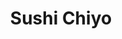 ---
layout: place
title: "Sushi Chiyo"
permalink: /oregon/portland/sushi-chiyo.html
stateAbbr: OR
stateName: Oregon
cityName: Portland
place_id: ChIJs6iaTdeglVQRW6SRkw5BPx4
photos:
  - name: >-
      places/ChIJs6iaTdeglVQRW6SRkw5BPx4/photos/AeeoHcIdFDVTdp_pf-KsNKv2Or4WqG2Yr4VWj8RRkzv5MJMVhxVSR51AZe5-hf-4uyow960L9ICZoXhyjO-dtm9iHNlK_XduNRxsJPiFX3nGJLjV7lS6gDQdDKK5iN02-6BXpF5riLlPxYPTIEm130D9SgHO9XFATz9CP47UuJ7RV08uaOKZtR_GE_Pk0KaZY12XIYTAe1Pqhc17nMwdl07If4pn_O_VCW6w_WQKSLWR0Ig3uJGN2vRew7DmgB4aTo_eIZ7jfgfokx7HLZ6w0T0vPxKNB1gV_kaZfQOZyXsBN41IzsgrwAvF6JBWomiTFKOnZfC4I0zbpnkqf4UQu-Y0e0hX_iTomh9edvULfeksndI_fH7D9xDOp8HVdPrTj2OrSaCMTpHGtGX_B0p5hq3AGNXdqgO1cEhIt0I4_4EJf4lgBL-y
    widthPx: 4032
    heightPx: 3024
    authorAttributions:
      - displayName: Jacob Metcalf
        uri: https://maps.google.com/maps/contrib/109128512744926768652
        photoUri: >-
          https://lh3.googleusercontent.com/a-/ALV-UjXjJfspqs1wSYR0hl_v1T4KsM1L0OM3pSINtnmlvOAYhYOkpPvf=s100-p-k-no-mo
    flagContentUri: >-
      https://www.google.com/local/imagery/report/?cb_client=maps_api_places.places_api&image_key=!1e10!2sCIHM0ogKEICAgIC61bXRgAE&hl=en-US
    googleMapsUri: >-
      https://www.google.com/maps/place//data=!3m4!1e2!3m2!1sCIHM0ogKEICAgIC61bXRgAE!2e10!4m2!3m1!1s0x5495a0d74d9aa8b3:0x1e3f410e9391a45b
  - name: >-
      places/ChIJs6iaTdeglVQRW6SRkw5BPx4/photos/AeeoHcLfHKHGsbNMwPHnLgkNnTa3HstzB3PFNcTJV_YqfeChyYzX2K7ri0vXvoTxte43c1xY4V-KHbNN87KfgU_aeVFph5cHHA3LrmJ1KHyEP4iCHolbqUhAFqhh-bFGxxv4LNJjRB4e6uVqbMgo0y8AH0bMPnpaHrcS7mK6TZ3Hx7SUiIg5Ve8995nVvrv2e3oM8s-ElBZ_NlaIasD5UKmO6SvxoaC97li88j7iNKxuscDXx7IRs6zdwnHmqqMvv7t4l7JlB3UGBSAWENNY5-7Q1lWi7M8Xzx6i7uzWS1bbPgifSKDT21ep_33QBS8o0dKt5QA7CbwyIYr_dWfM9zMIXw-BxSsqCvGP-4-qthh5yADgqooMn0LlYdxCVwzyQp5STYc5mLB-YmXueiwAUsgywX7gjQWxf3Cj07FycaeU-sw
    widthPx: 4032
    heightPx: 3024
    authorAttributions:
      - displayName: Dylan Magierek
        uri: https://maps.google.com/maps/contrib/106891109532807937122
        photoUri: >-
          https://lh3.googleusercontent.com/a-/ALV-UjV0kVFJpnKEbseG6UEIeqqL4lraFc9x941pplBP3I-C35nxYYtP=s100-p-k-no-mo
    flagContentUri: >-
      https://www.google.com/local/imagery/report/?cb_client=maps_api_places.places_api&image_key=!1e10!2sCIHM0ogKEICAgMCA8-y4Pw&hl=en-US
    googleMapsUri: >-
      https://www.google.com/maps/place//data=!3m4!1e2!3m2!1sCIHM0ogKEICAgMCA8-y4Pw!2e10!4m2!3m1!1s0x5495a0d74d9aa8b3:0x1e3f410e9391a45b
  - name: >-
      places/ChIJs6iaTdeglVQRW6SRkw5BPx4/photos/AeeoHcK1UmtxbM2kZWPulNZ7oLWOgLK-SNNqE1AtCx_2c4mPh7i-ZnBlgzRRqsTvLGr2BI5yfNpTZzE4LU_ScVlTnipxw5za8CvocABim3C3tUSN_niCsQWsiDkc-mhukh1LqSPBJEOGexr79W-NtkPs4wWoc79GaG3wZvW2xA9JU8OjlJxchmld13Mso52BL9-cJuT8o8zeuqjWNlW7BGVJeuQ4T0viUJ4ZeuNl9yp7r7CFsdmhD1BLEs_yMqEFjtfi2QfDr2AGlbXzyyRtc4SeQssnmBUFQP3PVZQ-bpiWCuuIlahEY4KxI-BT9r2Ih5NX97uRk2Z5KlO9i--PmGO97Z5ipczDMu5XdyBVItXUTZDY2rjlRFrCjW73wIHNl4S0YJyKdVstBmnTq2JUBcXnRlO1RGzA5NlZceX16-riJ8WyBCEx
    widthPx: 3021
    heightPx: 3683
    authorAttributions:
      - displayName: Dylan Magierek
        uri: https://maps.google.com/maps/contrib/106891109532807937122
        photoUri: >-
          https://lh3.googleusercontent.com/a-/ALV-UjV0kVFJpnKEbseG6UEIeqqL4lraFc9x941pplBP3I-C35nxYYtP=s100-p-k-no-mo
    flagContentUri: >-
      https://www.google.com/local/imagery/report/?cb_client=maps_api_places.places_api&image_key=!1e10!2sCIHM0ogKEICAgMCA8-y47wE&hl=en-US
    googleMapsUri: >-
      https://www.google.com/maps/place//data=!3m4!1e2!3m2!1sCIHM0ogKEICAgMCA8-y47wE!2e10!4m2!3m1!1s0x5495a0d74d9aa8b3:0x1e3f410e9391a45b
  - name: >-
      places/ChIJs6iaTdeglVQRW6SRkw5BPx4/photos/AeeoHcLwCTNpgHULIlQ5YSdbUcWLjTpSKqJGCmqWFyhe0OMVCmp0k-BBxSvXTeG9kCRNQyO2FtG0WYWsozvYK9l7T33MD19EEQQC-iAOyeN2ME4corcYESrcxAhfc53Ez3sZQN0Uly9eM6gWVXQsOBQtO2XDyI5OIHJ6Zj3A32pgkcfrxoh6HC6X6H_A9fSYIRkg6aD5Iz5DN_LbLXbjBSF6wgt5sPljXDzsuzsBZEbQ6-D0quiOhcxmK_Vr_CS7ruvSHrCo_CIv-_-kFtD21tfflIyvBj66Hi6NYaa-i6dtFO5DStl7aIWbSpUFEGODiv0zjQbapD0uPF97NqlBOrbKnhrS_QkrxWIGZailwUG-lTF-h8TlmxUADTK2A7hfuUG0lKcCG5hraVadjX1MRMp7WSBSPrd14CHWjXxgiTuHRLl0wZ5i
    widthPx: 2268
    heightPx: 4032
    authorAttributions:
      - displayName: Ehow Chen
        uri: https://maps.google.com/maps/contrib/115625538086927262016
        photoUri: >-
          https://lh3.googleusercontent.com/a-/ALV-UjWag-e1UxWSnxY3Gm4HPLLPPY-A5POEEOrIlssnWO1LEzMDkPerug=s100-p-k-no-mo
    flagContentUri: >-
      https://www.google.com/local/imagery/report/?cb_client=maps_api_places.places_api&image_key=!1e10!2sCIHM0ogKEICAgICDgaLP0wE&hl=en-US
    googleMapsUri: >-
      https://www.google.com/maps/place//data=!3m4!1e2!3m2!1sCIHM0ogKEICAgICDgaLP0wE!2e10!4m2!3m1!1s0x5495a0d74d9aa8b3:0x1e3f410e9391a45b
  - name: >-
      places/ChIJs6iaTdeglVQRW6SRkw5BPx4/photos/AeeoHcI-6HartOPTyDIo_j8cGIZQ9nwqkDX5EbNzvQAx9OCerofUjVl4UkNTLB5TNjTYvmcsTqjgs1gGX7DwQIgjdU1f93TpJD_FytN8zQJADLqPTG5EWrcOkat8By6YRS7SO3fJ3_BNyxVUbWq9Egb572LZCbLYWeO5lW18-LsP91-5zekpoxqCYZB-eERIGxrUnVuBmE2p4uxx98HqAS5ASZuU5qdiM2F9s8aMSd44noLkm76wKqrdbUQRuH8BJEw7Rkvfqh8hzJRIz0HHMegd1V5xejgyZIoUFUuFxWCHhzXeIK-swssMhF_Ly141cs0uSxNApiDDx7u_RJs4MVEBpF9LftBowJ7KlrycXunLgx4cJJvSckOJbcI3wfGXjABbHAqkV2FJYfmqrkg08wYMNBDcYHnU78rm-B2Lc0C4aiw
    widthPx: 3096
    heightPx: 4128
    authorAttributions:
      - displayName: Matin Latif Lopes
        uri: https://maps.google.com/maps/contrib/105560598458049285783
        photoUri: >-
          https://lh3.googleusercontent.com/a-/ALV-UjUhSpzHLs1hGNd5kZbHXplWdRhExo2kKYRB1Onw00-LAXNWFDAH=s100-p-k-no-mo
    flagContentUri: >-
      https://www.google.com/local/imagery/report/?cb_client=maps_api_places.places_api&image_key=!1e10!2sCIHM0ogKEICAgICU1q-qDA&hl=en-US
    googleMapsUri: >-
      https://www.google.com/maps/place//data=!3m4!1e2!3m2!1sCIHM0ogKEICAgICU1q-qDA!2e10!4m2!3m1!1s0x5495a0d74d9aa8b3:0x1e3f410e9391a45b
  - name: >-
      places/ChIJs6iaTdeglVQRW6SRkw5BPx4/photos/AeeoHcKunuZKNmdLeU6E8RZORx7RfzQxsk-dwb9K1-tIem_EPmrh4x5f4u8TZVhCrlZ0Tjeyu5BAdr1ruaOM8LbbgcmhYadLLFeR9WQNrENPmFvqcenbU9k7CfhwmOHgpL6wy7Z2qUScccWER3IeuezeGrh0OPE9_mbyVsUCPUsyI2I85Xrc9dKRevgxgwrjf7Wo_HgwF_--157lPU7uwG5nCvp_UgslfqveJCP7v3es2L3RtaReJQc7azOdL1dW1E2SSujyviYNQm1wjTL49BCwBrrqQYt0mM_5A2O3FgfVYbozlqc06rpYEhiWnUlDscrCOQ9TLF1g4d6ESnIzmz7LZ9zzvUzYyuutV2rbxgHMMqCw1clGqGzl4ghIJ_Hp12leMaIkSaEb6nlM5l_2-Mo6zSKkQcin4fqfwh90BODF5B8
    widthPx: 3000
    heightPx: 4000
    authorAttributions:
      - displayName: Ben
        uri: https://maps.google.com/maps/contrib/117623746465222470545
        photoUri: >-
          https://lh3.googleusercontent.com/a-/ALV-UjW7AWIi60qqbaROg3oM_7cKj-7a8k-SXh7_zAFdl3vxm0-6N2MJ=s100-p-k-no-mo
    flagContentUri: >-
      https://www.google.com/local/imagery/report/?cb_client=maps_api_places.places_api&image_key=!1e10!2sCIHM0ogKEICAgICzsuXMaw&hl=en-US
    googleMapsUri: >-
      https://www.google.com/maps/place//data=!3m4!1e2!3m2!1sCIHM0ogKEICAgICzsuXMaw!2e10!4m2!3m1!1s0x5495a0d74d9aa8b3:0x1e3f410e9391a45b
  - name: >-
      places/ChIJs6iaTdeglVQRW6SRkw5BPx4/photos/AeeoHcKD60-MXBxRoDK0SNJZvemTg0qeAyxH3jjxE52BoqvnyEQGGJyaNkPn3ZYtW6kdFjEv7NltfX2SnmQEwCHgG0kyzNMb_TEw9QNnmYhkGkjVw0qsdCDzBeEUe0c2-FwG0_2KGhJFEX2cUFp_3nhaOeO6rcBWGvn4JcODM68CjKK9-NeN7HXHiKQODsbrjeQqN5pMioTRp1qt6Rveyl6Mm21bMxHTZuq6vSvueWMtotHfauUL3Ly7ku2bLTJYQ9JmfBtuFZ8XlPEAuzcbMqlJPlOCyi-_VTqm-r_GfSSUTWRHsg0x7W_gcUeeNCCMwA78WoDIAhKSg91_LdeeFqcc3H9KA01ZyNJK4GfUzNsaWN8NtFqU0EOAotCPUSSOj85d9rA2aWzpfTbE6Bd-83h7RsO5G4jOAo6XM-8XWepa_y7xzw
    widthPx: 4080
    heightPx: 3072
    authorAttributions:
      - displayName: John Wong
        uri: https://maps.google.com/maps/contrib/118320830766842170776
        photoUri: >-
          https://lh3.googleusercontent.com/a-/ALV-UjWmr0dP35AH4eTGq6stALO7edgDjS8J7d-b4WPyaVHTwaYopGFgwA=s100-p-k-no-mo
    flagContentUri: >-
      https://www.google.com/local/imagery/report/?cb_client=maps_api_places.places_api&image_key=!1e10!2sCIHM0ogKEICAgIDWjp36Kg&hl=en-US
    googleMapsUri: >-
      https://www.google.com/maps/place//data=!3m4!1e2!3m2!1sCIHM0ogKEICAgIDWjp36Kg!2e10!4m2!3m1!1s0x5495a0d74d9aa8b3:0x1e3f410e9391a45b
  - name: >-
      places/ChIJs6iaTdeglVQRW6SRkw5BPx4/photos/AeeoHcIpA9RdQ7lh2lqRE75RrC6W8ceUOGUVJzATFLvIQaPOBog0VZ064hBzIIK7onU9_c5VRiU-fwuoRaDgqCvpJSV9HIcf6qFBpFlV0e3uN1ET_WG4k9uCHK2DQ1w8IzpzFr4CmPWApvq_-HoY_4PuRgHoKij4fKgjJk4MfNR_RBNhFFeXUV5jchiYrt4S3kpEYNM-HyR9exOo23vlIatTgvpK7oPDCcuDotAy2xU-C4S5pYrx1MbrK-0ntrPSrAKf9-ZD95MUuxuN5uv_2Tu33D_9o_cQbZdABT204ZNZu16N-RB96UZ-PcQI6YMvR73b0uRuU7RVepJIH7QL21xaRh6HVHAw5ZpMQrixuM-mpx0Q0D6DpTfG2hvBnsEUUU8CG8LALi3pyvWU-2ekEUYiVQwGgTkZc_D4YNENaKJ8kuo
    widthPx: 3024
    heightPx: 4032
    authorAttributions:
      - displayName: Dylan Magierek
        uri: https://maps.google.com/maps/contrib/106891109532807937122
        photoUri: >-
          https://lh3.googleusercontent.com/a-/ALV-UjV0kVFJpnKEbseG6UEIeqqL4lraFc9x941pplBP3I-C35nxYYtP=s100-p-k-no-mo
    flagContentUri: >-
      https://www.google.com/local/imagery/report/?cb_client=maps_api_places.places_api&image_key=!1e10!2sCIHM0ogKEICAgMCA8-y4Xw&hl=en-US
    googleMapsUri: >-
      https://www.google.com/maps/place//data=!3m4!1e2!3m2!1sCIHM0ogKEICAgMCA8-y4Xw!2e10!4m2!3m1!1s0x5495a0d74d9aa8b3:0x1e3f410e9391a45b
  - name: >-
      places/ChIJs6iaTdeglVQRW6SRkw5BPx4/photos/AeeoHcKwutL48Mr3rdKAIN5MfcKQhbJ8oL89cy4DZzsk3EskuRlMxi2zWXCjNhgcgNKq9yxtDu5Wv-ZlwgVXHGWH2PsSlLe_xVG5T1heHGCpkCsKEMHRl4ADHev8FzJbGk5Q-xZ3kBcW-Yvh6zELk-k2QfkP3NMrFczz-koJFCWWyZTSNpDb1P4fp4JC_a6Pp8spChwa-lSiPIukPGYPlrMMKtqp-bF9JuqcXyH9An4EBtDzJ9PAL7RCQSHQ9DNUxpSZWPLq24rdN2iYjscaItzVz2uX9UcGK4XSxEc8kCAptyICGiQ65AKOH0PoA5OFc43VScidBfcKIKMSzm02CvZlT2B4pdDuLXWNBzzQEcQVYDkon-3Qx9MgleTuTmv6erKDyj6j2XcBPH1K2RTVzCraT3d3MezzmVvIvEBI5Twd5tL0TA
    widthPx: 1536
    heightPx: 2048
    authorAttributions:
      - displayName: Chris Purcell
        uri: https://maps.google.com/maps/contrib/114050791683783931083
        photoUri: >-
          https://lh3.googleusercontent.com/a-/ALV-UjWBn88PgEqM1nrXhjwTsePbxOwfHkTpqBGEA7p7sLyNTZfr06NH=s100-p-k-no-mo
    flagContentUri: >-
      https://www.google.com/local/imagery/report/?cb_client=maps_api_places.places_api&image_key=!1e10!2sCIHM0ogKEICAgICEj5jQBw&hl=en-US
    googleMapsUri: >-
      https://www.google.com/maps/place//data=!3m4!1e2!3m2!1sCIHM0ogKEICAgICEj5jQBw!2e10!4m2!3m1!1s0x5495a0d74d9aa8b3:0x1e3f410e9391a45b
  - name: >-
      places/ChIJs6iaTdeglVQRW6SRkw5BPx4/photos/AeeoHcLrMBiJA7JfvCk9BE4-q9HgTB7VNRlWzY5kBBWZ3CdBmwXfSEZNNoW3WHzFQtOmYoMkw9xqa-cPfJ_dSNU6H0viK4Atf7hWdxeKSEC4e1VCVe7yruUw3t2kukYO4n-MWLUrOx2ncc4AXwBpeIVKNDLbYJsLHpz3uIImvYCT1dpwpROG5Bsa5ARWMT5yqcg4hxFfrOOcYczWmpzaxCK-qJWNRxiWKH5I8hQxAKD3m-RWX2qswgdSmPW_tO1QTCQLL716zjhIapuaGkpfbm9Ku_cS9YAbjcpfNNDqmNePEZSGAsROSdj5xSXeP8nulF6vsGdCR-Gf4W2f66Uw3fr5niHNQ-6a1O4zdrT73RwflxpkctZfIncXO8rL5lBodQ5JRZImq2m0JTv4lkJEEKEZ98Vmweeqyf0VroN1Fy-dLGM
    widthPx: 4800
    heightPx: 3600
    authorAttributions:
      - displayName: Will Chappell
        uri: https://maps.google.com/maps/contrib/100453064803095378810
        photoUri: >-
          https://lh3.googleusercontent.com/a-/ALV-UjX_DbGcEntK3d_iQ1qwLW0eYgssoBSRO3ehbW4yd-97KX21BZkF=s100-p-k-no-mo
    flagContentUri: >-
      https://www.google.com/local/imagery/report/?cb_client=maps_api_places.places_api&image_key=!1e10!2sCIHM0ogKEICAgICuj6yKSQ&hl=en-US
    googleMapsUri: >-
      https://www.google.com/maps/place//data=!3m4!1e2!3m2!1sCIHM0ogKEICAgICuj6yKSQ!2e10!4m2!3m1!1s0x5495a0d74d9aa8b3:0x1e3f410e9391a45b
address: 4029 NE Sandy Blvd, Portland, OR 97212, USA
street: 4029 NE Sandy Blvd
city: Portland
state: OR
zip: '97212'
country: USA
neighborhood: Hollywood
latitude: '45.535475'
longitude: '-122.621789'
accessibility_options:
  wheelchairAccessibleParking: true
  wheelchairAccessibleEntrance: true
  wheelchairAccessibleRestroom: true
  wheelchairAccessibleSeating: true
business_status: OPERATIONAL
name: Sushi Chiyo
google_maps_links:
  directionsUri: >-
    https://www.google.com/maps/dir//''/data=!4m7!4m6!1m1!4e2!1m2!1m1!1s0x5495a0d74d9aa8b3:0x1e3f410e9391a45b!3e0
  placeUri: https://maps.google.com/?cid=2179532275531752539
  writeAReviewUri: >-
    https://www.google.com/maps/place//data=!4m3!3m2!1s0x5495a0d74d9aa8b3:0x1e3f410e9391a45b!12e1
  reviewsUri: >-
    https://www.google.com/maps/place//data=!4m4!3m3!1s0x5495a0d74d9aa8b3:0x1e3f410e9391a45b!9m1!1b1
  photosUri: >-
    https://www.google.com/maps/place//data=!4m3!3m2!1s0x5495a0d74d9aa8b3:0x1e3f410e9391a45b!10e5
primary_type: Sushi Restaurant
opening_hours:
  regular: null
  current: null
secondary_opening_hours:
  regular:
    weekdayDescriptions: null
    type: null
  current:
    weekdayDescriptions: null
    type: null
phone: null
price_level: null
price_range: null
rating: null
rating_count: 0
website: null
description: null
reviews: null
parking_options: null
payment_options: null
allow_dogs: null
curbside_pickup: null
delivery: null
dine_in: null
good_for_children: null
good_for_groups: null
good_for_sports: null
live_music: null
menu_for_children: null
outdoor_seating: null
reservable: null
restroom: null
serves_beer: null
serves_breakfast: null
serves_brunch: null
serves_cocktails: null
serves_coffee: null
serves_dinner: null
serves_dessert: null
serves_lunch: null
serves_vegetarian_food: null
serves_wine: null
takeout: null
slug: Sushi-Chiyo

---